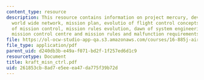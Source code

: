 ```yaml
---
content_type: resource
description: This resource contains information on project mercury, development of
  world wide network, mission plan, evolutio of flight control concepts, evolution
  of mission control, mission rules evolution, dawn of system engineering, advanced
  mission control centre and mission rules and malfunction requirements.
file: https://ol-ocw-studio-app-qa.s3.amazonaws.com/courses/16-885j-aircraft-systems-engineering-fall-2005/261853cb8ad7e5eeea47da775f39b72d_kraft_misn_ctrl.pdf
file_type: application/pdf
parent_uid: d240db3b-e49a-f071-bd2f-1f257ed6d1c9
resourcetype: Document
title: kraft_misn_ctrl.pdf
uid: 261853cb-8ad7-e5ee-ea47-da775f39b72d
---
```

